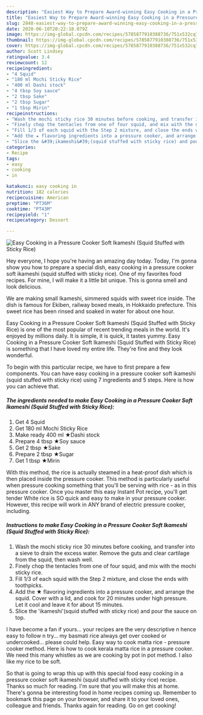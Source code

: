 ```yaml
---
description: "Easiest Way to Prepare Award-winning Easy Cooking in a Pressure Cooker Soft Ikameshi (Squid Stuffed with Sticky Rice)"
title: "Easiest Way to Prepare Award-winning Easy Cooking in a Pressure Cooker Soft Ikameshi (Squid Stuffed with Sticky Rice)"
slug: 2848-easiest-way-to-prepare-award-winning-easy-cooking-in-a-pressure-cooker-soft-ikameshi-squid-stuffed-with-sticky-rice
date: 2020-06-10T20:22:18.079Z
image: https://img-global.cpcdn.com/recipes/5785877910388736/751x532cq70/easy-cooking-in-a-pressure-cooker-soft-ikameshi-squid-stuffed-with-sticky-rice-recipe-main-photo.jpg
thumbnail: https://img-global.cpcdn.com/recipes/5785877910388736/751x532cq70/easy-cooking-in-a-pressure-cooker-soft-ikameshi-squid-stuffed-with-sticky-rice-recipe-main-photo.jpg
cover: https://img-global.cpcdn.com/recipes/5785877910388736/751x532cq70/easy-cooking-in-a-pressure-cooker-soft-ikameshi-squid-stuffed-with-sticky-rice-recipe-main-photo.jpg
author: Scott Lindsey
ratingvalue: 3.4
reviewcount: 12
recipeingredient:
- "4 Squid"
- "180 ml Mochi Sticky Rice"
- "400 ml Dashi stock"
- "4 tbsp Soy sauce"
- "2 tbsp Sake"
- "2 tbsp Sugar"
- "1 tbsp Mirin"
recipeinstructions:
- "Wash the mochi sticky rice 30 minutes before cooking, and transfer into a sieve to drain the excess water. Remove the guts and clear cartilage from the squid, then wash well."
- "Finely chop the tentacles from one of four squid, and mix with the mochi sticky rice."
- "Fill 1/3 of each squid with the Step 2 mixture, and close the ends with toothpicks."
- "Add the ★ flavoring ingredients into a pressure cooker, and arrange the squid. Cover with a lid, and cook for 20 minutes under high pressure. Let it cool and leave it for about 15 minutes."
- "Slice the &#39;ikameshi&#39;(squid stuffed with sticky rice) and pour the sauce on top."
categories:
- Recipe
tags:
- easy
- cooking
- in

katakunci: easy cooking in 
nutrition: 182 calories
recipecuisine: American
preptime: "PT36M"
cooktime: "PT43M"
recipeyield: "1"
recipecategory: Dessert

---
```



![Easy Cooking in a Pressure Cooker Soft Ikameshi (Squid Stuffed with Sticky Rice)](https://img-global.cpcdn.com/recipes/5785877910388736/751x532cq70/easy-cooking-in-a-pressure-cooker-soft-ikameshi-squid-stuffed-with-sticky-rice-recipe-main-photo.jpg)

Hey everyone, I hope you're having an amazing day today. Today, I'm gonna show you how to prepare a special dish, easy cooking in a pressure cooker soft ikameshi (squid stuffed with sticky rice). One of my favorites food recipes. For mine, I will make it a little bit unique. This is gonna smell and look delicious.

We are making small Ikameshi, simmered squids with sweet rice inside. The dish is famous for Ekiben, railway boxed meals, in Hokkaido prefecture. This sweet rice has been rinsed and soaked in water for about one hour.

Easy Cooking in a Pressure Cooker Soft Ikameshi (Squid Stuffed with Sticky Rice) is one of the most popular of recent trending meals in the world. It's enjoyed by millions daily. It is simple, it is quick, it tastes yummy. Easy Cooking in a Pressure Cooker Soft Ikameshi (Squid Stuffed with Sticky Rice) is something that I have loved my entire life. They're fine and they look wonderful.


To begin with this particular recipe, we have to first prepare a few components. You can have easy cooking in a pressure cooker soft ikameshi (squid stuffed with sticky rice) using 7 ingredients and 5 steps. Here is how you can achieve that.

<!--inarticleads1-->

##### The ingredients needed to make Easy Cooking in a Pressure Cooker Soft Ikameshi (Squid Stuffed with Sticky Rice):

1. Get 4 Squid
1. Get 180 ml Mochi Sticky Rice
1. Make ready 400 ml ★Dashi stock
1. Prepare 4 tbsp ★Soy sauce
1. Get 2 tbsp ★Sake
1. Prepare 2 tbsp ★Sugar
1. Get 1 tbsp ★Mirin


With this method, the rice is actually steamed in a heat-proof dish which is then placed inside the pressure cooker. This method is particularly useful when pressure cooking something that you&#39;ll be serving with rice - as in this pressure cooker. Once you master this easy Instant Pot recipe, you&#39;ll get tender White rice is SO quick and easy to make in your pressure cooker. However, this recipe will work in ANY brand of electric pressure cooker, including. 

<!--inarticleads2-->

##### Instructions to make Easy Cooking in a Pressure Cooker Soft Ikameshi (Squid Stuffed with Sticky Rice):

1. Wash the mochi sticky rice 30 minutes before cooking, and transfer into a sieve to drain the excess water. Remove the guts and clear cartilage from the squid, then wash well.
1. Finely chop the tentacles from one of four squid, and mix with the mochi sticky rice.
1. Fill 1/3 of each squid with the Step 2 mixture, and close the ends with toothpicks.
1. Add the ★ flavoring ingredients into a pressure cooker, and arrange the squid. Cover with a lid, and cook for 20 minutes under high pressure. Let it cool and leave it for about 15 minutes.
1. Slice the &#39;ikameshi&#39;(squid stuffed with sticky rice) and pour the sauce on top.


I have become a fan if yours… your recipes are the very descriptive n hence easy to follow n try… my basmati rice always get over cooked or undercooked… please could help. Easy way to cook matta rice - pressure cooker method. Here is how to cook kerala matta rice in a pressure cooker. We need this many whistles as we are cooking by pot in pot method. I also like my rice to be soft. 

So that is going to wrap this up with this special food easy cooking in a pressure cooker soft ikameshi (squid stuffed with sticky rice) recipe. Thanks so much for reading. I'm sure that you will make this at home. There's gonna be interesting food in home recipes coming up. Remember to bookmark this page on your browser, and share it to your loved ones, colleague and friends. Thanks again for reading. Go on get cooking!
